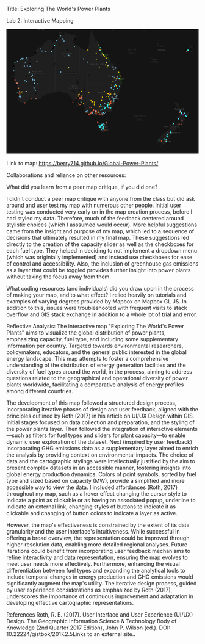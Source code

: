 Title: Exploring The World's Power Plants

 Lab 2: Interactive Mapping

 ![alt text](https://raw.githubusercontent.com/berry714/Global-Power-Plants/main/screenshot.png "Exploring The World's Power Plants")

 Link to map: https://berry714.github.io/Global-Power-Plants/

Collaborations and reliance on other resources:

What did you learn from a peer map critique, if you did one?

I didn't conduct a peer map critique with anyone from the class but did ask around and user test my map with numerous other people. Initial user testing was conducted very early on in the map creation process, before I had styled my data. Therefore, much of the feedback centered around stylistic choices (which I asssumed would occur). More helpful suggestions came from the insight and purpose of my map, which led to a sequence of decisions that ultimately resulted in my final map. These suggestions led directly to the creation of the capacity slider as well as the checkboxes for each fuel type. They helped in deciding to not implement a dropdown menu (which was originially implemented) and instead use checkboxes for ease of control and accessibility. Also, the inclusion of greenhouse gas emissions as a layer that could be toggled provides further insight into power plants without taking the focus away from them.

What coding resources (and individuals) did you draw upon in the process of making your map, and to what effect?
I relied heavily on tutorials and examples of varying degrees provided by Mapbox on Mapbox GL JS. In addition to this, issues were troubleshooted with frequent visits to stack overflow and GIS stack exchange in addition to a whole lot of trial and error.

Reflective Analysis:
The interactive map "Exploring The World's Power Plants" aims to visualize the global distribution of power plants, emphasizing capacity, fuel type, and including some supplementary information per country. Targeted towards environmental researchers, policymakers, educators, and the general public interested in the global energy landscape. This map attempts to foster a comprehensive understanding of the distribution of energy generation facilities and the diversity of fuel types around the world, in the process, aiming to address questions related to the geographical and operational diversity of power plants worldwide, facilitating a comparative analysis of energy profiles among different countries.

The development of this map followed a structured design process, incorporating iterative phases of design and user feedback, aligned with the principles outlined by Roth (2017) in his article on UI/UX Design within GIS. Initial stages focused on data collection and preparation, and the styling of the power plants layer. Then followed the integration of interactive elements—such as filters for fuel types and sliders for plant capacity—to enable dynamic user exploration of the dataset. Next (inspired by user feedback) incorporating GHG emissions data as a supplementary layer aimed to enrich the analysis by providing context on environmental impacts. The choice of data and the cartographic stylings were intellectually justified by the aim to present complex datasets in an accessible manner, fostering insights into global energy production dynamics. Colors of point symbols, sorted by fuel type and sized based on capacity (MW), provide a simplified and more accessible way to view the data. I included affordances (Roth, 2017) throughout my map, such as a hover effect changing the cursor style to indicate a point as clickable or as having an associated popup, underline to indicate an external link, changing styles of buttons to indicate it as clickable and changing of button colors to indicate a layer as active. 

However, the map's effectiveness is constrained by the extent of its data granularity and the user interface's intuitiveness. While successful in offering a broad overview, the representation could be improved through higher-resolution data, enabling more detailed regional analyses. Future iterations could benefit from incorporating user feedback mechanisms to refine interactivity and data representation, ensuring the map evolves to meet user needs more effectively. Furthermore, enhancing the visual differentiation between fuel types and expanding the analytical tools to include temporal changes in energy production and GHG emissions would significantly augment the map's utility. The iterative design process, guided by user experience considerations as emphasized by Roth (2017), underscores the importance of continuous improvement and adaptation in developing effective cartographic representations.


References
Roth, R. E. (2017). User Interface and User Experience (UI/UX) Design. The Geographic Information Science & Technology Body of Knowledge (2nd Quarter 2017 Edition), John P. Wilson (ed.). DOI: 10.22224/gistbok/2017.2.5Links to an external site..